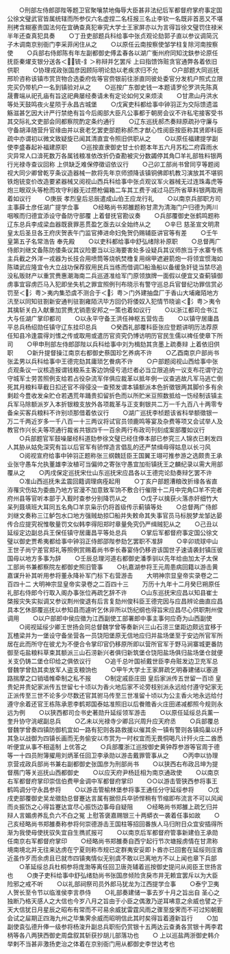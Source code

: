 <!-- { "loadSidebar": true } -->
　　○刑部左侍郎邵陛等题卫官聚嚷禁地侮辱大臣甚非法纪后军都督府掌府事定国公徐文璧武官皆属统辖而所参仅六名虚捏二名枉报三名止李钦一名既非首恶又不堪刑拷含糊塞责国法何在宜确查真犯审究大学士王家屏亦以为言得旨徐文璧罚住禄米半年还查真犯具奏
　　○丁丑吏部题兵科给事中张贞观论劾郭子直以参议调简沉子木调南京别衙门李采菲闲住从之
　　○以原任云南按察使邹学柱复除河南按察使
　　○兵部右侍郎陈有年左副都御史傅孟春各以湖广衡州府同知沈鈇参论原任抚臣秦燿支银分送各＜锍-釒＞称辩并乞罢斥  上曰指馈饰赃贪官通弊各着依旧供职
　　○协理戎政张国彦因顾际明论劾以老疾求归不允
　　○户部题大同巡抚邢玠咨称该镇市赏货物合选委府佐等官赍银前往浙直同彼处委官分发机户照式立限完买仍带机户一名到镇验对从之
　　○巡按广东御史钱一本题请罗伦罗洪先陈真晟曹端从祀孔庙有旨这祀典屡经奏请未有定论如何又来烦渎
　　○甘肃山丹洪水等处天鼓鸣夜火星陨于永昌古城堡
　　○戊寅吏科都给事中钟羽正为交际馈遗滥觞滋甚乞因大计严行禁绝有旨今后阁部大臣凡公事都于朝房会议不许私宅接客受书其交际礼文吏部会同都察院酌定条约通行
　　○辽东巡抚郝杰奏辩原疏孙守廉与守备胡泽随营升官缘由并以衰老乞罢吏部题称郝杰才猷心性阅臣按臣称其贤即科臣疏中亦谓初以微文致疑旋已闻其清直宜令照旧供职从之
　　○以原任福建提学副使李盛春起补福建原职
　　○巡按直隶御史甘士价题本年五六月苏松二府霖雨水灾异常人口渰死数万各属钱粮准依改折仍查勘被灾分数蠲停其角□羊礼部牲料银两行光禄寺查议回称  上供缺乏难保停徵诏依议行
　　○己卯工部尚书曾同亨等题阅视大同少卿曾乾亨条议造器械一款将先年京师颁降该镇铜佛即机教习演放其不堪铜铁炮铳变价改造要紧器械又阅视山西兵科给事中张贞观议军火器械无过连珠毒虎等炮三眼双头等枪而攻守利器无过攒枪偏箱二车其工费于减过马匹所省草料银两取用着如议行
　　○庚辰  孝烈皇后忌辰遣成山伯王应龙行礼
　　○以南京兵部职方司主事薛士彦任湖广提学佥事
　　○经略尚书郑雒题称甘肃为清海门户归德为两川咽喉而归德宜添设守备防守部覆  上着督抚官勘议奏
　　○兵部覆御史张鹤鸣题称辽东总兵李成梁血器既衰罪恶贯盈乞亟去以全始终从之
　　○辛巳  慈圣宣文明肃皇太后圣旦各王府庆贺表午门监官捧进命妇免贺仍赐辅臣讲官等有差
　　○壬午  皇第五子名常浩告  奉先殿
　　○以吏科都给事中舒弘绪除补原职
　　○总督两广侍郎刘继文备陈防倭条议其议险要当以沿海要害处多设疑兵其议师旅当于水寨专练主兵截之外洋一戎器为长技合用喷筒等烧帆焚橹复用绵甲遮避箭炮一将领宜惯海如陈璘武应隆宜令大立战功保荐叙用民兵当练而借调□船渔船以备缓急奸徒当禁尽追没私贩财产以重赏赉惠潮海南二兵巡道准给军门原领旗牌一面假以便宜又查蓟镇御虏事宜容虏匹马入犯即坐失机之罪宜照例刊布晓示有警守巡总兵官督纪功罪信赏必罚至＜氵粤＞夷内集恐虞不测合于＜氵粤＞门外建抽盘厂于香山大埔雍陌地方汛至以同知驻劄新安通判驻劄雍陌汛毕方回仍将倭奴入犯情节晓谕＜氵粤＞夷令其擒斩关白入献重加赏赉尤销患安邦之一策也着如议行
　　○以浙江都司佥书江大与任湖广掌印都司
　　○以永平守备王洪任神枢五营佐击
　　○以镇守居庸昌平总兵杨绍勋任镇守辽东挂印总兵
　　○癸酉礼部覆科臣张应登题讲明历法荐原任知县冷逢震得刘愭之传或取用或遣历官资究仍博访明历官民生儒以禆任使章下所司
　　○甲申刑部左侍郎邵陛以兵科给事中刘为楫劾其贪墨上疏奏辩  上着依旧供职
　　○新升提督操江南京右都御史蔡国珍乞养病不许
　　○乙酉南京户部尚书张孟男以兵科给事中王德完劾其庸琐乞餋病不许
　　○户部题阅视山西给事中张贞观条议一议核造报谓钱粮系主客边饷侵亏浥烂者必当立限追纳一议支布花谓守边守城军士劳苦照例支给若占役杂流军伴俱应裁革以抵年例一议查逃故凡军马逃亡倒死其月粮料草截日扣还官不得侵没一查预发谓本镇额派本色折徵银两其脚价多有余剩趁今豊收发籴贮仓若遇荒年踊贵扣留折色而以所贮米豆照数抵给一饬经制该镇主兵军马除额派岁入本折银粮支放外各项裁革与正支剩银共二万一千九百八十两零专备籴买客兵粮料不许别顷那借着依议行
　　○湖广巡抚李桢题该省科举额徵银一万二千两近岁多一千八百一十三两议将试官员领鹿鸣等宴及杂费等项又会试举人及教官作兴长夫等项通行裁省共银四千一百余两行布政司刊刻成案部覆如议行
　　○兵部题官军鼓噪屡经科道劾参徐文璧已经住俸本部已参究三人锦衣已剌发四人其胁从姑免深究有旨以后官军有骄悍造言倡乱的还严禁缉毋得姑息以长刁风
　　○阅视宣府给事中钟羽正题称张三纲魏廷臣王国翼王翊可推参游之选颇贵王承业张守愚车允执董雄李汝植可当偏帅之寄张守愚宜加衔镇抚王之麟纪录以需大用部覆从之
　　○丙戌保定巡抚宋仕山东巡抚宋应昌各以王德完论劾奏辩乞罢不许
　　○准山西巡抚朱孟震回籍调理病痊起用
　　○丁亥户部题漕粮改折缘各省直洊罹灾伤姑为委曲乃地方官漫不加意致军饷不敷合行催限十二月中完角□羊不完者府州县等官听本部于入觐时查参分别降罚从之
　　○戊子以擒获火落赤奸细竹大呆列聂填班大耳同五名角□羊京枭示仍将首级传示蓟镇等处
　　○总督两广侍郎刘继文奏称三江鲈包水口地方强贼劫掠□船并失敕命其失事官员马标脱梦龙邹达晏传合应提究祝惟敬量罚文似韩李得阳郑时章量免究仍严缉贼犯从之
　　○己丑以延绥定边副总兵王保任镇守居庸昌平等处总兵
　　○掌后军都督府事定国公徐文璧以御史贾希夷都给事中钟羽正侍郎邵陛参劾乞罢职不准辞
　　○辛卯琉球中山王世子尚宁差官郑礼等照例赏赐着尚书李长春宴侍仍移咨该国世子速请袭封镇压彼国毋以地方多事为辞
　　○壬辰总理河道右都御史潘季驯以先年给由加太子太保工部尚书兼都察院左都御史照旧管事
　　○杭嘉湖参将王元周患病回籍以游击黄嘉谋升补其听用参将董永降补军门标下右营游击
　　大明神宗显皇帝实录卷之二百四十二
大明神宗显皇帝实录卷之二百四十三
　　万历十九年十二月癸巳朔原任礼部右侍郎今行取入阁办事张位再疏乞辞不许
　　○山东巡抚宋应昌以知县崔士棨报灾失实拟调又参议荆州俊退有后言复劾州俊科臣王德完因与应昌辨论曲直应昌具本乞休部覆巡抚以参知县而遽听乞休非所以饬纪纲也得旨宋应昌尽心供职荆州俊调用
　　○以户部郎中侯应徵为江西副使工部署郎中事主事何应奇为山西副使
　　○阅视延绥少卿王世扬会同总督魏学曾等奏新兴三山石涝三堡距边颇远宜移于瓦楂梁并为一堡设守备坐营各一员饶阳堡原无信地应归并盐场堡至于安边所官军所居在此而所守在彼尤为不便合令掌印官仍移原所即以营所官军于野马涧寨城更番防御至屯盐粮料草束其额派三山石涝新兴者俱归新筑堡仓饶阳盐场俱归盐场堡仓就便关支仍铸二堡仓印给之俱依议行
　　○追千总叶国祯戴世臣李舟赃发边卫充军总督魏学曾劾其卖放军人盗支粮饷也
　　○甲午大学士王家屏疏乞明春建储以塞道路揣摩之口销墙帷牵制之私不报
　　○制定戚臣庄田  皇后家派传五世留一百顷  皇贵妃并贵妃家派传五世留七十顷以为香火地后家不论旁枝别派永远给付遵守妃家无正派传至三世不论多少尽数还官其驸马传至三世准留十顷以为公主香火地永远给付遵守余着还官王栋陈承恩李鹤郑国泰姑准照旧以后餋赡香火庄田递减都照今规则永远为例
　　○以狭西都司佥书史著勋升延绥领军游击
　　○以原任延绥总兵薰一奎升协守洮岷副总兵
　　○乙未以光禄寺少卿吕兴周升应天府丞
　　○兵部覆总督魏学曾奏四镇防御机宜如一路有犯则各路救援以催其余一镇有警则各镇捣巢以纾其急以战御为四镇长画而无务偷安以市赏为一时权宜而无畏恫喝凡计歼火庄二酋悉听便宜从事不相遥制  上优答之
　　○兵部覆浙江巡按御史黄钟荐参游等官周于德等一十四员附簿擢用刘炳革任回卫李承勋以游击戴罪管事从之
　　○丙申以协理京营戎政兵部尚书兼右副都御史张国彦为刑部尚书
　　○以狭西右布政吕坤为提督鴈门等关巡抚山西都御史
　　○以应天府尹杨廷相为南京通政使
　　○以南京右军都督府掌印崇信伯费甲金调中军都督府掌印
　　○○以游击管狭西参将事王鹤鸣调分守永昌参将
　　○以游击管榆林堡参将事王通任分守延绥参将
　　○戊戌吏部覆御史吴龙徵劾总督蹇达言属有据但兵卒骄悍稍有节缩即布流言不可以风闻而炎振饬之心得旨蹇达宜尽心振饬边事毋自疑阻
　　○经略尚书郑雒上疏乞归并辩人言媚虏养乱负六不白之冤  上慰答褒嘉赐银三十两蟒衣一袭着任事如故
　　○己亥经略尚书郑雒奏称参将何崇德游击王国柱等招回番族人马归附日众宜安插得所渐为我使毋使抚驭失宜自生擕贰报可
　　○以南京后军都督府管事新建伯王承勋任南京右军都督府掌印
　　○经略尚书郑雒奏自西宁起行节次塘报虏情在甘肃称境南境北并无往来达虏在宁夏则称市规已定群夷安妥即卜酋亦已回套在延绥则庄酋近虽作歹而余虏且已就市四镇夷情似无别虞不敢以已离地方不以上闻也章下兵部
　　○革延绥总兵杜桐参将庞渤等离任回卫唐尧辅着巡按御史提问从阅臣王世扬言也
　　○庚子吏科给事中舒弘绪劾尚书张国彦倾险贪戾市井无赖宜罢斥以为大臣险邪之戒不听
　　○以礼部祠祭司员外郎马犹龙为江西提学佥事
　　○泰宁卫夷人贺长至令节以临淮侯李言恭侍
　　○礼部奏建储一事去岁十月之旨出自  圣心之独断乃格天感人之大信也今岁八月之旨由于小臣之偶激乃逆耳咈意之余威也譬之于天大信犹日月星辰之昭布有常而不可易余威犹雷霆风雨之骤至旋霁而不可过矧朝觐会试之屇期正四海九州之毕集霁余威而昭明信此其时矣得旨着遵新旨行
　　○加副使袁弘德升俸一级参将杨浚升副总兵职衔仍赏银十五两达云查勇各赏银十两李君柄等各八两狭西御史周盘叙其斩获抄胡儿部落功也
　　○  上以巡盐两浙御史韩介举剌不当甚非激扬吏治之体着在京别衙门用从都御史李世达考也
